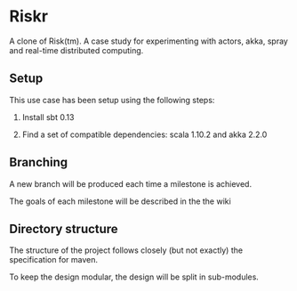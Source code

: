 Riskr
====

A clone of Risk(tm). A case study for experimenting with actors, akka, spray and real-time distributed computing.

Setup
----

This use case has been setup using the following steps:

  1) Install sbt 0.13
  
  2) Find a set of compatible dependencies: scala 1.10.2 and akka 2.2.0

Branching
----
A new branch will be produced each time a milestone is achieved.

The goals of each milestone will be described in the the wiki

Directory structure
----
The structure of the project follows closely (but not exactly) the specification for maven. 

To keep the design modular, the design will be split in sub-modules.
